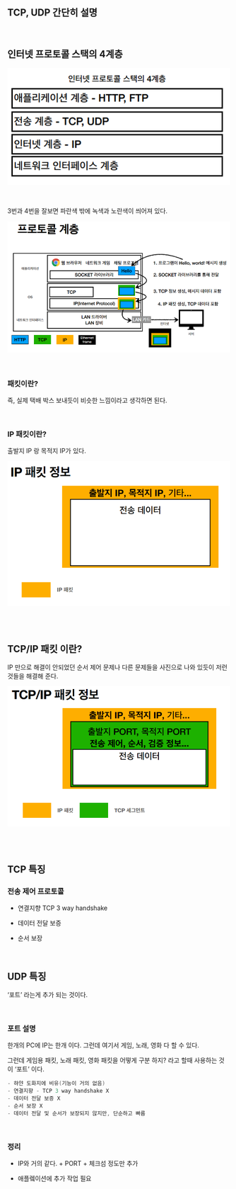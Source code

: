 ## TCP, UDP 간단히 설명

<br/>

## 인터넷 프로토콜 스택의 4계층

![이미지](/programming/img/입문550.PNG)


<br/>

3번과 4번을 잘보면 파란색 밖에 녹색과 노란색이 씌어져 있다.

![이미지](/programming/img/입문551.PNG)

<br/>

### 패킷이란?

즉, 실제 택배 박스 보내듯이 비슷한 느낌이라고 생각하면 된다.

<br/>

### IP 패킷이란?

출발지 IP 랑 목적지 IP가 있다.

![이미지](/programming/img/입문552.PNG)

<br/><br/>

## TCP/IP 패킷 이란?

IP 만으로 해결이 안되었던 순서 제어 문제나 다른 문제들을 사진으로 나와 있듯이 저런 것들을 해결해 준다.

![이미지](/programming/img/입문553.PNG)

<br/><br/>

## TCP 특징

### 전송 제어 프로토콜

- 연결지향 TCP 3 way handshake

- 데이터 전달 보증

- 순서 보장

<br/>

## UDP 특징

‘포트’ 라는게 추가 되는 것이다.

<br/>

### 포트 설명

한개의 PC에 IP는 한개 이다. 그런데 여기서 게임, 노래, 영화 다 할 수 있다.

그런데 게임용 패킷, 노래 패킷, 영화 패킷을 어떻게 구분 하지? 라고 할때 사용하는 것이 ‘포트’ 이다.

```java
- 햐얀 도화지에 비유(기능이 거의 없음)
- 연결지향 - TCP 3 way handshake X
- 데이터 전달 보증 X
- 순서 보장 X
- 데이터 전달 및 순서가 보장되지 않지만, 단순하고 빠름
```

<br/>

### 정리

- IP와 거의 같다. + PORT + 체크섬 정도만 추가

- 애플렠이션에 추가 작업 필요